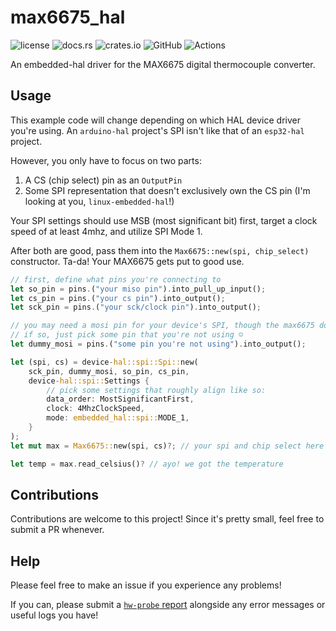 # max6675_hal

![license](https://img.shields.io/crates/l/max6675_hal)
![docs.rs](https://img.shields.io/docsrs/max6675_hal)
![crates.io](https://img.shields.io/crates/dv/max6675_hal?label=crates.io)
![GitHub](https://img.shields.io/badge/github-onkoe/max6675__hal-6e5494)
![Actions](https://img.shields.io/github/actions/workflow/status/onkoe/max6675_hal/ci.yml?branch=main)

An embedded-hal driver for the MAX6675 digital thermocouple converter.

## Usage

This example code will change depending on which HAL device driver you're using. An `arduino-hal` project's SPI isn't like that of an `esp32-hal` project.

However, you only have to focus on two parts:

1. A CS (chip select) pin as an `OutputPin`
2. Some SPI representation that doesn't exclusively own the CS pin (I'm looking at you, `linux-embedded-hal`!)

Your SPI settings should use MSB (most significant bit) first, target a clock speed of at least 4mhz, and utilize SPI Mode 1.

After both are good, pass them into the `Max6675::new(spi, chip_select)` constructor. Ta-da! Your MAX6675 gets put to good use.

```rust
// first, define what pins you're connecting to
let so_pin = pins.("your miso pin").into_pull_up_input();
let cs_pin = pins.("your cs pin").into_output();
let sck_pin = pins.("your sck/clock pin").into_output();

// you may need a mosi pin for your device's SPI, though the max6675 doesn't use one.
// if so, just pick some pin that you're not using ☺️
let dummy_mosi = pins.("some pin you're not using").into_output();

let (spi, cs) = device-hal::spi::Spi::new(
    sck_pin, dummy_mosi, so_pin, cs_pin,
    device-hal::spi::Settings {
        // pick some settings that roughly align like so:
        data_order: MostSignificantFirst,
        clock: 4MhzClockSpeed,
        mode: embedded_hal::spi::MODE_1,
    }
);
let mut max = Max6675::new(spi, cs)?; // your spi and chip select here

let temp = max.read_celsius()? // ayo! we got the temperature
```

## Contributions

Contributions are welcome to this project! Since it's pretty small, feel free to submit a PR whenever.

## Help

Please feel free to make an issue if you experience any problems!

If you can, please submit a [`hw-probe` report](https://linux-hardware.org/?view=howto) alongside any error messages or useful logs you have!
